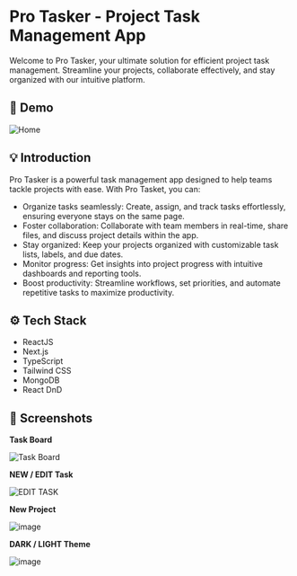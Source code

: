 # Pro Tasker - Project Task Management App

Welcome to Pro Tasker, your ultimate solution for efficient project task management. Streamline your projects, collaborate effectively, and stay organized with our intuitive platform.

## 🚀 Demo

![Home](https://github.com/codescientists/pro-tasker/assets/66505013/6fc2552d-27ba-467d-8fc2-01a02bd5a7c9)

## 💡 Introduction

Pro Tasker is a powerful task management app designed to help teams tackle projects with ease. With Pro Tasket, you can:

- Organize tasks seamlessly: Create, assign, and track tasks effortlessly, ensuring everyone stays on the same page.
- Foster collaboration: Collaborate with team members in real-time, share files, and discuss project details within the app.
- Stay organized: Keep your projects organized with customizable task lists, labels, and due dates.
- Monitor progress: Get insights into project progress with intuitive dashboards and reporting tools.
- Boost productivity: Streamline workflows, set priorities, and automate repetitive tasks to maximize productivity.

## ⚙️ Tech Stack

- ReactJS
- Next.js
- TypeScript
- Tailwind CSS
- MongoDB
- React DnD

## 📸 Screenshots

**Task Board**

![Task Board](https://github.com/codescientists/pro-tasker/assets/66505013/6fc2552d-27ba-467d-8fc2-01a02bd5a7c9)

**NEW / EDIT Task**

![EDIT TASK](https://github.com/codescientists/pro-tasker/assets/66505013/93167a2a-fa0e-422a-80b6-3f4e16b5abeb)

**New Project**

![image](https://github.com/codescientists/pro-tasker/assets/66505013/38922583-2e84-446f-ac51-2c5800069c41)

**DARK / LIGHT Theme**

![image](https://github.com/codescientists/pro-tasker/assets/66505013/6eb28124-23c8-4529-a3c3-b64c30f8de3c)
